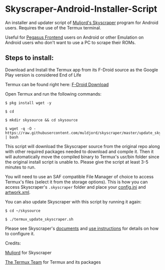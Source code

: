 # Skyscraper-Android-Installer-Script
An installer and updater script of [Muljord's Skyscraper](https://github.com/muldjord/skyscraper) program for Android users. Requires the use of the Termux terminal.

Useful for [Pegasus Frontend](https://github.com/mmatyas/pegasus-frontend) users on Android or other Emulation on Android users who don't want to use a PC to scrape their ROMs.

## Steps to install:
Download and Install the Termux app from its F-Droid source as the Google Play version is considered End of Life

Termux can be found right here: [F-Droid Download](https://f-droid.org/en/packages/com.termux/)

Open Termux and run the following commands:

```
$ pkg install wget -y

$ cd

$ mkdir skysource && cd skysource

$ wget -q -O - https://raw.githubusercontent.com/muldjord/skyscraper/master/update_skyscraper.sh | bash

```
This script will download the Skyscraper source from the original repo along with other required packages needed to download and compile it. Then it will automatically move the compiled binary to Termux's usr/bin folder since the original install script is unable to.
Please give the script at least 3-5 minutes to run.

You will need to use an SAF compatible File Manager of choice to access Termux's files (select it from the storage options). This is how you can access Skyscraper's `.skyscraper` folder and place your [config.ini](https://github.com/muldjord/skyscraper/blob/master/docs/CONFIGINI.md) and [artwork.xml](https://github.com/muldjord/skyscraper/blob/master/docs/ARTWORK.md).

You can also update Skyscraper with this script by running it again:

`$ cd ~/skysource`

`$ ./termux_update_skyscraper.sh`

 Please see Skyscraper's [documents](https://github.com/muldjord/skyscraper/tree/master/docs) and [use instructions](https://github.com/muldjord/skyscraper#how-to-use-skyscraper) for details on how to configure it. 
 
 Credits:
 
 [Muljord](https://github.com/muldjord/) for Skyscraper
 
 [The Termux Team](https://github.com/termux) for Termux and its packages
